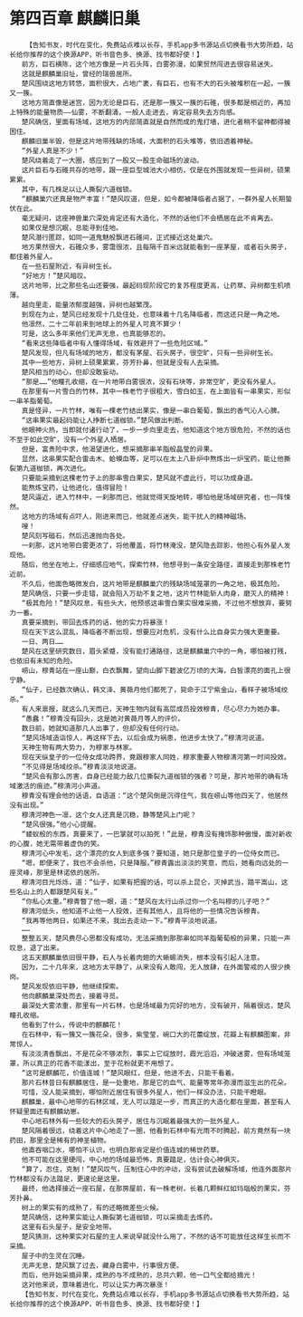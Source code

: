 # 第四百章 麒麟旧巢
        【告知书友，时代在变化，免费站点难以长存，手机app多书源站点切换看书大势所趋，站长给你推荐的这个换源APP，听书音色多、换源、找书都好使！】
       前方，巨石横陈，这个地方像是一片石头阵，白雾弥漫，如果贸然闯进去很容易迷失。
       这就是麒麟巢旧址，曾经的瑞兽居所。
       楚风围绕这地方转悠，面积很大，占地广袤，有巨石，也有不大的石头被堆积在一起，一簇又一簇。
       这地方简直像是迷宫，因为无论是巨石，还是那一簇又一簇的石碓，很多都是相近的，再加上特殊的能量物质——仙雾，不断翻涌，一般人走进去，肯定容易失去方向感。
       楚风确信，里面有场域，这地方的内部简直就是自然而成的鬼打墙，进化者稍不留神都得被困住。
       麒麟旧巢半毁，但是这片地带残缺的场域，大面积的石头堆等，依旧透着神秘。
       “外星人真是不少！”
       楚风绕着走了一大圈，感应到了一股又一股生命磁场的波动。
       这片巨石与石碓共存的地带，跟一座巨型城池大小相仿，仅是在外围就发现一些异树，硕果累累。
       其中，有几株足以让人撕裂六道枷锁。
       “麒麟巢穴还真是物产丰富！”楚风叹道，但是，如今都被降临者占据了，一群外星人长期蛰伏在此。
       毫无疑问，这座神兽巢穴深处肯定还有大造化，不然的话他们不会栖居在此不肯离去。
       如果仅是想沉眠，总能寻到佳地。
       楚风潜行匿踪，如同一道鬼魅般飘进石碓间，正式接近这处巢穴。
       地方果然很大，石碓众多，雾霭很浓，且每隔千百米远就能看到一座茅屋，或者石头房子，都住着外星人。
       在一些石屋附近，有异树生长。
       “好地方！”楚风暗叹。
       这片地带，比之那些名山还要强，最起码现阶段它的复苏程度更高，让药草、异树都生机喷薄。
       越向里走，能量浓郁度越强，异树也越繁茂。
       到现在为止，楚风已经发现十几处住处，也意味着十几名降临者，而这还只是一角之地。
       他凛然，二十二年前来到地球上的外星人可真不算少！
       可是，这么多年来他们无声无息，也真能够忍的。
       “看来这些降临者中有人懂得场域，有效避开了一些危险区域。”
       楚风发现，但凡有场域的地方，都没有茅屋、石头房子，很空旷，只有一些异树生长。
       其中一些地方，异树上硕果累累，芬芳扑鼻，但就是没有人去采摘。
       楚风相当的动心，但却没敢妄动。
       “那是……”他瞳孔收缩，在一片地带白雾很浓，没有石块等，非常空旷，更没有外星人。
       在那里有一片雪白的竹林，其中一株老竹子很粗大，雪白如玉，在上面皆有一串果实，形似一串羊脂葡萄。
       真是怪异，一片竹林，唯有一棵老竹结出果实，像是一串白葡萄，飘出的香气沁人心脾。
       “这串果实最起码能让人挣断七道枷锁。”楚风做出判断。
       他眼神火热，当即就付诸行动了，一步一步向里走去，他知道这个地方很危险，不然的话也不至于如此空旷，没有一个外星人栖居。
       但是，富贵险中求，他渴望进化，想采摘那串羊脂般晶莹的异果。
       显然，这串果实配合雷击木、蛤蟆血等，足可以在太上八卦炉中熬炼出一炉宝药，能让他撕裂第九道枷锁，再次进化。
       只要能采摘到这棵老竹子上的那串雪白果实，楚风就不虚此行，可以功成身退。
       能熬炼宝药，让他进化，值得冒险！
       楚风逼近，进入竹林中，一刹那而已，他就觉得天旋地转，哪怕他是场域研究者，也一阵悚然。
       这地方的场域有点吓人，刚进来而已，他就差点迷失，能干扰人的精神磁场。
       嗖！
       楚风刻写磁石，然后迅速抛向各处。
       一刹那，这片地带白雾更浓了，将他覆盖，将竹林淹没，楚风隐去踪影，他担心有外星人发现他。
       随后，他坐在地上，仔细感应地气，探索竹林，他想寻到一条安全路径，直接走到那株老竹近前。
       不久后，他面色略微发白，这片地带是麒麟巢穴的残缺场域笼罩的一角之地，极其危险。
       楚风确信，只要一步走错，就会陷入万劫不复之地，这片竹林能斩人肉身，磨灭人的精神！
       “极其危险！”楚风叹息，有些头大，他预感这串雪白果实很难采摘，不过他不想放弃，要努力一番。
       真要采摘到，带回去炼药的话，他的实力将暴涨！
       现在天下这么混乱，降临者不断出现，想要应对危机，没有什么比自身实力强大更重要。
       一日、两日……
       楚风在这里研究数日，眉头紧蹙，没有能打通路径，这是麒麟巢穴中的一角，哪怕被打残，也依旧有未知的危险。
       崂山，穆青站在一座山巅，白衣飘舞，望向山脚下碧波亿万顷的大海，白皙漂亮的面孔上很宁静。
       “仙子，已经数次确认，韩文泽、黄薇月他们都死了，毙命于江宁紫金山，看样子被场域绞杀。”
       有人来禀报，就这么几天而已，天神生物内就有高层成员投效穆青，尽心尽力为她办事。
       “愚蠢！”穆青没有回头，这是她对黄薇月等人的评价。
       数日前，她就知道那几人出事了，但却没有任何行动。
       “楚风场域造诣惊人，再这样下去，以后会成为祸患，他进步太快了。”穆清河说道。
       天神生物有两大势力，为穆家与林家。
       现在天纵皇子的一位侍女成功跨界，竟跟穆家人同姓，穆家重要人物穆清河第一时间投效。
       “不见得是场域绞杀。”穆青淡淡地说道。
       “楚风会有那么厉害，自身已经能力敌几位撕裂九道枷锁的强者？可是，那片地带的确有场域激活的痕迹。”穆清河小声道。
       穆青没有理会他的话语，自语道：“这个楚风倒是沉得住气，我在崂山等他四天了，他居然没有出现。”
       穆清河神色一凛，这个女人还真是沉稳，静等楚风上门呢？
       “楚风很强。”他小心提醒。
       “蝼蚁般的东西，真要来了，一巴掌就可以拍死！”此是，穆青没有掩饰那种傲慢，面对新收的心腹，她无需带着虚伪的笑。
       穆清河心中发毛，这个漂亮的女人到底多强？要知道，她只是那位皇子的一位侍女而已。
       “嗯，即便来了，我也不会杀他，只是降服。”穆青露出淡淡的笑意，而后，她看向远处的一座灵峰，那里是林诺依的居所。
       穆清河目光烁烁，道：“仙子，如果有把握的话，可以杀上昆仑，灭掉武当，踏平嵩山，这些名山上的人都跟楚风有关。”
       “你私心太重。”穆青瞥了他一眼，道：“楚风在太行山杀过你一个名叫穆的儿子吧？”
       穆清河低头，他知道不止他一人投效，还有其他人，且将他的一些情况告诉穆青。
       “我再等他两日，如果还不来，我出去走动一下。”穆青平淡地说道。
       ……
       整整五天，楚风费尽心思都没有成功，无法采摘到那那串如同羊脂葡萄般的异果，只能一声叹息，退了出来。
       这五天麒麟巢依旧很平静，石人与长着肉翅的大蜥蜴消失，根本没有引起人注意。
       因为，二十几年来，这地方太平静了，从来没有人敢闯，无人放肆，在外面警戒的人很少换岗。
       楚风发现依旧平静，他继续探索。
       他向麒麟巢深处而去，接着寻觅。
       最深处大雾浓重，那里有一片石林，也是场域最为完好的地方，没有破开，隔着很远，楚风瞳孔收缩。
       他看到了什么，传说中的麒麟花！
       在石林中，有一簇又一簇花朵，很多，紫莹莹，碗口大的花蕾绽放，花瓣上有麒麟图案，非常惊人。
       有淡淡清香飘出，不是花朵不够浓烈，事实上它绽放时，霞光滔滔，冲破迷雾，但有场域笼罩，所以真正的花香不能漾出，至于花粉就更不用想了。
       “这可是麒麟花，价值连城！”楚风眼红，但是，他进不去，只能干看着。
       那片石林昔日有麒麟居住，是一处重地，那是它的血气、能量等常年弥漫而滋生出的花朵。
       可惜，没人能采摘到，哪怕附近居住有很多外星人，他们一样没办法，只能干瞪眼。
       麒麟巢，最中心地带的石林区域，无人可以踏足一步，而真正的大造化都在里面，甚至有人怀疑里面还有麒麟幼崽。
       中心地石林外有一些较大的石头房子，居住与沉眠着最强大的一批外星人。
       楚风隔着很远，绕着这片中心地走了一圈，他看到石林中有光雨不时腾起，前方竟然有一块药田，那里全是稀有的神圣植物。
       他直吞咽口水，哪怕不认识，也明白那肯定是价值连城的稀世药草。
       他不可能在这里硬闯，中心地的场域最恐怖，真要踏足，估计会心神俱灭。
       “算了，忍住，克制！”楚风叹气，压制住心中的冲动，没有尝试去破解场域，他连外面那片竹林都没有办法踏足，更遑论是这里。
       最终，他选择接近一座石屋，在那房屋前，有一株老树，长着几颗鲜红如玛瑙般的果实，芬芳扑鼻。
       树上的果实有的成熟了，有的还略微差些火候。
       楚风确信，这种果实能让人撕裂第七道枷锁，可以采摘走去炼药。
       这里有石头屋子，是安全地带。
       楚风猜测，这种果实对石屋的主人来说早就没什么用了，不然的话不可能放任这样生长而不采摘。
       屋子中的生灵在沉睡。
       无声无息，楚风飘了过去，藏身白雾中，行事很方便。
       而后，他开始采摘异果，成熟的与不成熟的，总共六颗，他一口气全都给摘光！
       这对他来说，意味着进化，可以让实力再次暴涨！
       【告知书友，时代在变化，免费站点难以长存，手机app多书源站点切换看书大势所趋，站长给你推荐的这个换源APP，听书音色多、换源、找书都好使！】